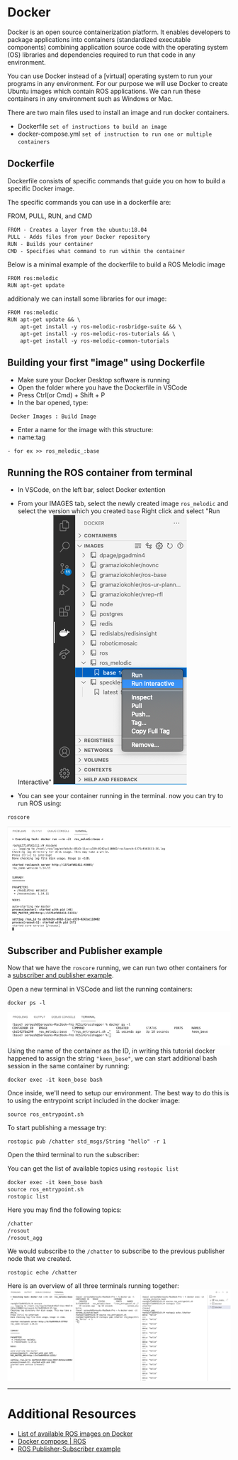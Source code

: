 # Docker
Docker is an open source containerization platform. It enables developers to package applications into containers (standardized executable components) combining application source code with the operating system (OS) libraries and dependencies required to run that code in any environment.

You can use Docker instead of a [virtual] operating system to run your programs in any environment. For our purpose we will use Docker to create Ubuntu images which contain ROS applications. We can run these containers in any environment such as Windows or Mac.

There are two main files used to install an image and run docker containers.
- Dockerfile `set of instructions to build an image`
- docker-compose.yml `set of instruction to run one or multiple containers`

## Dockerfile
Dockerfile consists of specific commands that guide you on how to build a specific Docker image. 

The specific commands you can use in a dockerfile are:

FROM, PULL, RUN, and CMD
```
FROM - Creates a layer from the ubuntu:18.04
PULL - Adds files from your Docker repository
RUN - Builds your container
CMD - Specifies what command to run within the container
```

Below is a minimal example of the dockerfile to build a ROS Melodic image

```
FROM ros:melodic
RUN apt-get update
```

additionaly we can install some libraries for our image:
```
FROM ros:melodic
RUN apt-get update && \
    apt-get install -y ros-melodic-rosbridge-suite && \
    apt-get install -y ros-melodic-ros-tutorials && \
    apt-get install -y ros-melodic-common-tutorials
```

## Building your first "image" using Dockerfile
- Make sure your Docker Desktop software is running
- Open the folder where you have the Dockerfile in VSCode
- Press Ctrl(or Cmd) + Shift + P
- In the bar opened, type:
```
 Docker Images : Build Image
```
- Enter a name for the image with this structure:
- name:tag
```
- for ex >> ros_melodic_:base
```

## Running the ROS container from terminal
- In VSCode, on the left bar, select Docker extention
- From your IMAGES tab, select the newly created image `ros_melodic` and select the version which you created `base`
Right click and select "Run Interactive"
![run_interactive](./media/run_interactive.png)

- You can see your container running in the terminal. 
now you can try to run ROS using:
```
roscore
```
![roscore](./media/roscore.png)

## Subscriber and Publisher example
Now that we have the `roscore` running, we can run two other containers for a [subscriber and publisher example](http://wiki.ros.org/ROS/Tutorials/WritingPublisherSubscriber%28python%29).

Open a new terminal in VSCode and list the running containers:
```
docker ps -l
```
![containers_list](./media/containers_list.png)
Using the name of the container as the ID, in writing this tutorial docker happened to assign the string `"keen_bose"`, we can start additional bash session in the same container by running:
```
docker exec -it keen_bose bash
```
Once inside, we'll need to setup our environment. The best way to do this is to using the entrypoint script included in the docker image:

```
source ros_entrypoint.sh
```
To start publishing a message try:
```
rostopic pub /chatter std_msgs/String "hello" -r 1
```

Open the third terminal to run the subscriber:

You can get the list of available topics using `rostopic list`
```
docker exec -it keen_bose bash
source ros_entrypoint.sh
rostopic list
```

Here you may find the following topics:
```
/chatter
/rosout
/rosout_agg
```

We would subscribe to the `/chatter` to subscribe to the previous publisher node that we created.

```
rostopic echo /chatter
```

Here is an overview of all three terminals running together:
![terminals](./media/terminals.png)


***
# Additional Resources
 - [List of available ROS images on Docker](https://registry.hub.docker.com/_/ros/)
 - [Docker compose | ROS](http://wiki.ros.org/docker/Tutorials/Compose)
 - [ROS Publisher-Subscriber example](http://wiki.ros.org/ROS/Tutorials/WritingPublisherSubscriber%28python%29)

